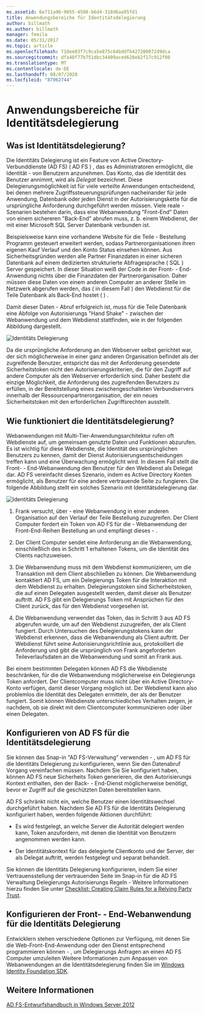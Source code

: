 ```yaml
---
ms.assetid: 6e711a96-9055-4508-b6d4-318d6aa95fd1
title: Anwendungsbereiche für Identitätsdelegierung
author: billmath
ms.author: billmath
manager: femila
ms.date: 05/31/2017
ms.topic: article
ms.openlocfilehash: f10ee03f7c9ca5e875c64bddfb427200072d9dca
ms.sourcegitcommit: dfa48f77b751dbc34409aced628eb2f17c912f08
ms.translationtype: MT
ms.contentlocale: de-DE
ms.lasthandoff: 08/07/2020
ms.locfileid: "87962744"
---
```

# <a name="when-to-use-identity-delegation"></a>Anwendungsbereiche für Identitätsdelegierung

## <a name="what-is-identity-delegation"></a>Was ist Identitätsdelegierung?
Die Identitäts Delegierung ist ein Feature von Active Directory-Verbunddienste (AD FS) \( AD FS \) , das es Administratoren ermöglicht, die Identität \- von Benutzern anzunehmen. Das Konto, das die Identität des Benutzer annimmt, wird als *Delegat* bezeichnet. Diese Delegierungsmöglichkeit ist für viele verteilte Anwendungen entscheidend, bei denen mehrere Zugriffssteuerungsprüfungen nacheinander für jede Anwendung, Datenbank oder jeden Dienst in der Autorisierungskette für die ursprüngliche Anforderung durchgeführt werden müssen. Viele reale \- Szenarien bestehen darin, dass eine Webanwendung "Front-End" Daten von einem sichereren "Back-End" abrufen muss, z. b. einem Webdienst, der mit einer Microsoft SQL Server Datenbank verbunden ist.

Beispielsweise kann eine vorhandene Website für die Teile \- Bestellung Programm gesteuert erweitert werden, sodass Partnerorganisationen ihren eigenen Kauf Verlauf und den Konto Status einsehen können. Aus Sicherheitsgründen werden alle Partner Finanzdaten in einer sicheren Datenbank auf einem dedizierten strukturierte Abfragesprache \( SQL \) Server gespeichert. In dieser Situation weiß der Code in der Front- \- End-Anwendung nichts über die Finanzdaten der Partnerorganisation. Daher müssen diese Daten von einem anderen Computer an anderer Stelle im Netzwerk abgerufen werden, das \( in diesem Fall \) den Webdienst für die Teile Datenbank als Back-End hostet \( \) .

Damit dieser Daten \- Abruf erfolgreich ist, muss für die Teile Datenbank eine Abfolge von Autorisierungs "Hand Shake" \- zwischen der Webanwendung und dem Webdienst stattfinden, wie in der folgenden Abbildung dargestellt.

![Identitäts Delegierung](media/adfs2_identitydelegationconcept.gif)

Da die ursprüngliche Anforderung an den Webserver selbst gerichtet war, der sich möglicherweise in einer ganz anderen Organisation befindet als der zugreifende Benutzer, entspricht das mit der Anforderung gesendete Sicherheitstoken nicht den Autorisierungskriterien, die für den Zugriff auf andere Computer als den Webserver erforderlich sind. Daher besteht die einzige Möglichkeit, die Anforderung des zugreifenden Benutzers zu erfüllen, in der Bereitstellung eines zwischengeschalteten Verbundservers innerhalb der Ressourcenpartnerorganisation, der ein neues Sicherheitstoken mit den erforderlichen Zugriffsrechten ausstellt.

## <a name="how-does-identity-delegation-work"></a>Wie funktioniert die Identitätsdelegierung?
Webanwendungen mit Multi-Tier-Anwendungsarchitektur rufen oft Webdienste auf, um gemeinsam genutzte Daten und Funktionen abzurufen. Es ist wichtig für diese Webdienste, die Identität des ursprünglichen Benutzers zu kennen, damit der Dienst Autorisierungsentscheidungen treffen kann und eine Überwachung ermöglicht wird. In diesem Fall stellt die Front- \- End-Webanwendung den Benutzer für den Webdienst als Delegat dar. AD FS vereinfacht dieses Szenario, indem es Active Directory Konten ermöglicht, als Benutzer für eine andere vertrauende Seite zu fungieren. Die folgende Abbildung stellt ein solches Szenario mit Identitätsdelegierung dar.

![Identitäts Delegierung](media/adfs2_identitydelegationsteps.gif)

1.  Frank versucht, über \- eine Webanwendung in einer anderen Organisation auf den Verlauf der Teile Bestellung zuzugreifen. Der Client Computer fordert ein Token von AD FS für die \- Webanwendung der Front-End-Reihen Bestellung an und empfängt dieses \- .

2.  Der Client Computer sendet eine Anforderung an die Webanwendung, einschließlich des in Schritt 1 erhaltenen Tokens, um die Identität des Clients nachzuweisen.

3.  Die Webanwendung muss mit dem Webdienst kommunizieren, um die Transaktion mit dem Client abschließen zu können. Die Webanwendung kontaktiert AD FS, um ein Delegierungs Token für die Interaktion mit dem Webdienst zu erhalten. Delegierungstoken sind Sicherheitstoken, die auf einen Delegaten ausgestellt werden, damit dieser als Benutzer auftritt. AD FS gibt ein Delegierungs Token mit Ansprüchen für den Client zurück, das für den Webdienst vorgesehen ist.

4.  Die Webanwendung verwendet das Token, das in Schritt 3 aus AD FS abgerufen wurde, um auf den Webdienst zuzugreifen, der als Client fungiert. Durch Untersuchen des Delegierungstokens kann der Webdienst erkennen, dass die Webanwendung als Client auftritt. Der Webdienst führt seine Autorisierungsrichtlinie aus, protokolliert die Anforderung und gibt die ursprünglich von Frank angeforderten Teileverlaufsdaten an die Webanwendung und somit an Frank aus.

Bei einem bestimmten Delegaten können AD FS die Webdienste beschränken, für die die Webanwendung möglicherweise ein Delegierungs Token anfordert. Der Clientcomputer muss nicht über ein Active Directory-Konto verfügen, damit dieser Vorgang möglich ist. Der Webdienst kann also problemlos die Identität des Delegaten ermitteln, der als der Benutzer fungiert. Somit können Webdienste unterschiedliches Verhalten zeigen, je nachdem, ob sie direkt mit dem Clientcomputer kommunizieren oder über einen Delegaten.

## <a name="configuring-ad-fs-for-identity-delegation"></a>Konfigurieren von AD FS für die Identitätsdelegierung
Sie können das Snap-in "AD FS-Verwaltung" verwenden \- , um AD FS für die Identitäts Delegierung zu konfigurieren, wenn Sie den Datenabruf Vorgang vereinfachen müssen. Nachdem Sie Sie konfiguriert haben, können AD FS neue Sicherheits Token generieren, die den Autorisierungs Kontext enthalten, den der Back- \- End-Dienst möglicherweise benötigt, bevor er Zugriff auf die geschützten Daten bereitstellen kann.

AD FS schränkt nicht ein, welche Benutzer einen Identitätswechsel durchgeführt haben. Nachdem Sie AD FS für die Identitäts Delegierung konfiguriert haben, werden folgende Aktionen durchführt:

-   Es wird festgelegt, an welche Server die Autorität delegiert werden kann, Token anzufordern, mit denen die Identität von Benutzern angenommen werden kann.

-   Der Identitätskontext für das delegierte Clientkonto und der Server, der als Delegat auftritt, werden festgelegt und separat behandelt.

Sie können die Identitäts Delegierung konfigurieren, indem Sie einer Vertrauensstellung der vertrauenden Seite im Snap-in für die AD FS Verwaltung Delegierungs Autorisierungs Regeln \- Weitere Informationen hierzu finden Sie unter [Checklist: Creating Claim Rules for a Relying Party Trust](../../ad-fs/deployment/Checklist--Creating-Claim-Rules-for-a-Relying-Party-Trust.md).

## <a name="configuring-the-front-end-web-application-for-identity-delegation"></a>Konfigurieren der Front- \- End-Webanwendung für die Identitäts Delegierung
Entwicklern stehen verschiedene Optionen zur Verfügung, mit denen Sie die Web-Front-End-Anwendung oder den Dienst entsprechend programmieren können \- , um Delegierungs Anfragen an einen AD FS Computer umzuleiten Weitere Informationen zum Anpassen von Webanwendungen an die Identitätsdelegierung finden Sie im [Windows Identity Foundation SDK](https://go.microsoft.com/fwlink/?LinkId=122266).

## <a name="see-also"></a>Weitere Informationen
[AD FS-Entwurfshandbuch in Windows Server 2012](AD-FS-Design-Guide-in-Windows-Server-2012.md)
